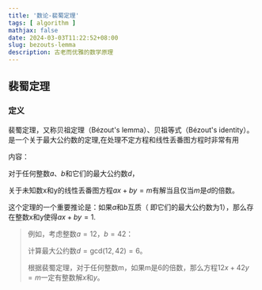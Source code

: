 ```yaml
---
title: '数论-裴蜀定理'
tags: [ algorithm ]
mathjax: false
date: 2024-03-03T11:22:52+08:00
slug: bezouts-lemma
description: 古老而优雅的数学原理
---
```


## 裴蜀定理

### 定义

裴蜀定理，又称贝祖定理（Bézout's lemma）、贝祖等式（Bézout's identity）。是一个关于最大公约数的定理,在处理不定方程和线性丢番图方程时非常有用

内容：

对于任何整数$a$、$b$和它们的最大公约数$d$，

关于未知数x和y的线性丢番图方程$ax + by = m$有解当且仅当$m$是$d$的倍数。

<!-- 特别地，当$m$等于$d$时，方程$ax + by =
d$一定有解。 -->

这个定理的一个重要推论是：如果$a$和$b$互质（ 即它们的最大公约数为1），那么存在整数x和y使得$ax + by = 1$.

> 例如，考虑整数$a = 12，b = 42$：
> 
> 计算最大公约数$d=\text{gcd}(12, 42) = 6$。
>
> 根据裴蜀定理，对于任何整数m，如果m是6的倍数，那么方程$12x + 42y = m$一定有整数解$x$和$y$。
